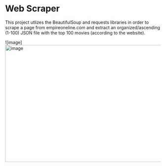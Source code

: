 # Web Scraper

This project utlizes the BeautifulSoup and requests libraries in order to scrape a page from empireoneline.com and extract an organized/ascending (1-100) JSON file with the top 100 movies (according to the website).



![image]<img width="526" height="379" alt="image" src="https://github.com/user-attachments/assets/fcfd6486-85f1-429f-90ba-d5d1fcfacce7" />
